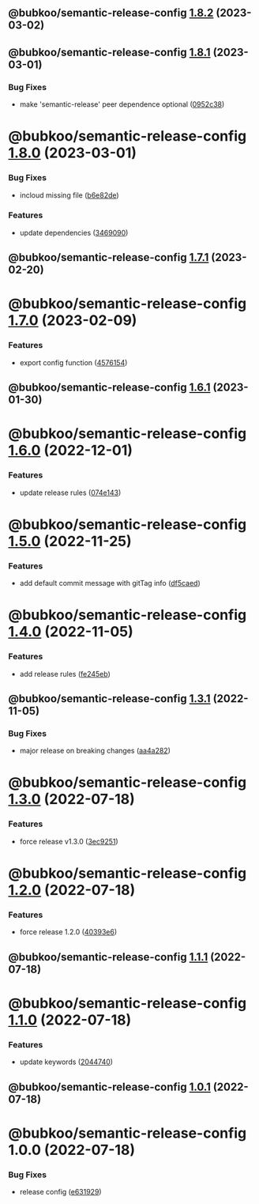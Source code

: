 ## @bubkoo/semantic-release-config [1.8.2](https://github.com/bubkoo/configs/compare/@bubkoo/semantic-release-config@1.8.1...@bubkoo/semantic-release-config@1.8.2) (2023-03-02)

## @bubkoo/semantic-release-config [1.8.1](https://github.com/bubkoo/configs/compare/@bubkoo/semantic-release-config@1.8.0...@bubkoo/semantic-release-config@1.8.1) (2023-03-01)


### Bug Fixes

* make 'semantic-release' peer dependence optional ([0952c38](https://github.com/bubkoo/configs/commit/0952c389f240b3cf5b218b7a1a12b25504a8f2a5))

# @bubkoo/semantic-release-config [1.8.0](https://github.com/bubkoo/configs/compare/@bubkoo/semantic-release-config@1.7.1...@bubkoo/semantic-release-config@1.8.0) (2023-03-01)


### Bug Fixes

* incloud missing file ([b6e82de](https://github.com/bubkoo/configs/commit/b6e82debee00bd41fba4ce574de523e6bfc86b98))


### Features

* update dependencies ([3469090](https://github.com/bubkoo/configs/commit/3469090880735010c7f8f90ae746969eed1269ef))

## @bubkoo/semantic-release-config [1.7.1](https://github.com/bubkoo/configs/compare/@bubkoo/semantic-release-config@1.7.0...@bubkoo/semantic-release-config@1.7.1) (2023-02-20)

# @bubkoo/semantic-release-config [1.7.0](https://github.com/bubkoo/configs/compare/@bubkoo/semantic-release-config@1.6.1...@bubkoo/semantic-release-config@1.7.0) (2023-02-09)


### Features

* export config function ([4576154](https://github.com/bubkoo/configs/commit/4576154ef3fcb9bd54c1fcebbba0b24d8df9d849))

## @bubkoo/semantic-release-config [1.6.1](https://github.com/bubkoo/configs/compare/@bubkoo/semantic-release-config@1.6.0...@bubkoo/semantic-release-config@1.6.1) (2023-01-30)

# @bubkoo/semantic-release-config [1.6.0](https://github.com/bubkoo/configs/compare/@bubkoo/semantic-release-config@1.5.0...@bubkoo/semantic-release-config@1.6.0) (2022-12-01)


### Features

* update release rules ([074e143](https://github.com/bubkoo/configs/commit/074e1434aef45422c0336add907704f63a50489e))

# @bubkoo/semantic-release-config [1.5.0](https://github.com/bubkoo/configs/compare/@bubkoo/semantic-release-config@1.4.0...@bubkoo/semantic-release-config@1.5.0) (2022-11-25)


### Features

* add default commit message with gitTag info ([df5caed](https://github.com/bubkoo/configs/commit/df5caed99af57589afa5eb157130b4c03b0e4899))

# @bubkoo/semantic-release-config [1.4.0](https://github.com/bubkoo/configs/compare/@bubkoo/semantic-release-config@1.3.1...@bubkoo/semantic-release-config@1.4.0) (2022-11-05)


### Features

* add release rules ([fe245eb](https://github.com/bubkoo/configs/commit/fe245ebb18243c281be57ea3a3eadd593468eb73))

## @bubkoo/semantic-release-config [1.3.1](https://github.com/bubkoo/configs/compare/@bubkoo/semantic-release-config@1.3.0...@bubkoo/semantic-release-config@1.3.1) (2022-11-05)


### Bug Fixes

* major release on breaking changes ([aa4a282](https://github.com/bubkoo/configs/commit/aa4a2823d11bc6373261c45a16c350f798ca366c))

# @bubkoo/semantic-release-config [1.3.0](https://github.com/bubkoo/configs/compare/@bubkoo/semantic-release-config@1.2.0...@bubkoo/semantic-release-config@1.3.0) (2022-07-18)


### Features

* force release v1.3.0 ([3ec9251](https://github.com/bubkoo/configs/commit/3ec9251f17f1f89c14e9c5e9bd56e20c6aac5a09))

# @bubkoo/semantic-release-config [1.2.0](https://github.com/bubkoo/configs/compare/@bubkoo/semantic-release-config@1.1.1...@bubkoo/semantic-release-config@1.2.0) (2022-07-18)


### Features

* force release 1.2.0 ([40393e6](https://github.com/bubkoo/configs/commit/40393e6c440d3f00cfb0e8d45c01b5db16cc42bf))

## @bubkoo/semantic-release-config [1.1.1](https://github.com/bubkoo/configs/compare/@bubkoo/semantic-release-config@1.1.0...@bubkoo/semantic-release-config@1.1.1) (2022-07-18)

# @bubkoo/semantic-release-config [1.1.0](https://github.com/bubkoo/configs/compare/@bubkoo/semantic-release-config@1.0.1...@bubkoo/semantic-release-config@1.1.0) (2022-07-18)


### Features

* update keywords ([2044740](https://github.com/bubkoo/configs/commit/204474055c830e723bc414b151e1de90b123647e))

## @bubkoo/semantic-release-config [1.0.1](https://github.com/bubkoo/configs/compare/@bubkoo/semantic-release-config@1.0.0...@bubkoo/semantic-release-config@1.0.1) (2022-07-18)

# @bubkoo/semantic-release-config 1.0.0 (2022-07-18)


### Bug Fixes

* release config ([e631929](https://github.com/bubkoo/configs/commit/e631929d79469ec7e913f2e5115b0000c3c7261c))
